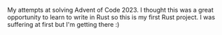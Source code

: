 My attempts at solving Advent of Code 2023.
I thought this was a great opportunity to learn to write in Rust so this is my first Rust project. I was suffering at first but I'm getting there :)
